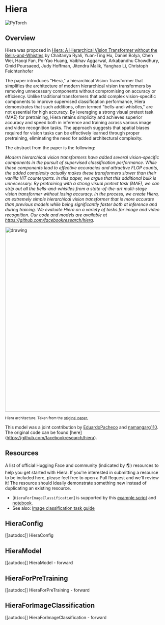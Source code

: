 <!--Copyright 2024 The HuggingFace Team. All rights reserved.

Licensed under the Apache License, Version 2.0 (the "License"); you may not use this file except in compliance with
the License. You may obtain a copy of the License at

http://www.apache.org/licenses/LICENSE-2.0

Unless required by applicable law or agreed to in writing, software distributed under the License is distributed on
an "AS IS" BASIS, WITHOUT WARRANTIES OR CONDITIONS OF ANY KIND, either express or implied. See the License for the
specific language governing permissions and limitations under the License.

⚠️ Note that this file is in Markdown but contain specific syntax for our doc-builder (similar to MDX) that may not be
rendered properly in your Markdown viewer.

-->

# Hiera

<div class="flex flex-wrap space-x-1">
<img alt="PyTorch" src="https://img.shields.io/badge/PyTorch-DE3412?style=flat&logo=pytorch&logoColor=white">
</div>

## Overview

Hiera was proposed in [Hiera: A Hierarchical Vision Transformer without the Bells-and-Whistles](https://huggingface.co/papers/2306.00989) by Chaitanya Ryali, Yuan-Ting Hu, Daniel Bolya, Chen Wei, Haoqi Fan, Po-Yao Huang, Vaibhav Aggarwal, Arkabandhu Chowdhury, Omid Poursaeed, Judy Hoffman, Jitendra Malik, Yanghao Li, Christoph Feichtenhofer

The paper introduces "Hiera," a hierarchical Vision Transformer that simplifies the architecture of modern hierarchical vision transformers by removing unnecessary components without compromising on accuracy or efficiency. Unlike traditional transformers that add complex vision-specific components to improve supervised classification performance, Hiera demonstrates that such additions, often termed "bells-and-whistles," are not essential for high accuracy. By leveraging a strong visual pretext task (MAE) for pretraining, Hiera retains simplicity and achieves superior accuracy and speed both in inference and training across various image and video recognition tasks. The approach suggests that spatial biases required for vision tasks can be effectively learned through proper pretraining, eliminating the need for added architectural complexity. 

The abstract from the paper is the following:

*Modern hierarchical vision transformers have added several vision-specific components in the pursuit of supervised classification performance. While these components lead to effective accuracies and attractive FLOP counts, the added complexity actually makes these transformers slower than their vanilla ViT counterparts. In this paper, we argue that this additional bulk is unnecessary. By pretraining with a strong visual pretext task (MAE), we can strip out all the bells-and-whistles from a state-of-the-art multi-stage vision transformer without losing accuracy. In the process, we create Hiera, an extremely simple hierarchical vision transformer that is more accurate than previous models while being significantly faster both at inference and during training. We evaluate Hiera on a variety of tasks for image and video recognition. Our code and models are available at https://github.com/facebookresearch/hiera.*

<img src="https://huggingface.co/datasets/huggingface/documentation-images/resolve/main/transformers/model_doc/hiera_overview.png"
alt="drawing" width="600"/>

<small> Hiera architecture. Taken from the <a href="https://huggingface.co/papers/2306.00989">original paper.</a> </small>

This model was a joint contribution by [EduardoPacheco](https://huggingface.co/EduardoPacheco) and [namangarg110](https://huggingface.co/namangarg110). The original code can be found [here] (https://github.com/facebookresearch/hiera).

## Resources

A list of official Hugging Face and community (indicated by 🌎) resources to help you get started with Hiera. If you're interested in submitting a resource to be included here, please feel free to open a Pull Request and we'll review it! The resource should ideally demonstrate something new instead of duplicating an existing resource.

<PipelineTag pipeline="image-classification"/>

- [`HieraForImageClassification`] is supported by this [example script](https://github.com/huggingface/transformers/tree/main/examples/pytorch/image-classification) and [notebook](https://colab.research.google.com/github/huggingface/notebooks/blob/main/examples/image_classification.ipynb).
- See also: [Image classification task guide](../tasks/image_classification)

## HieraConfig

[[autodoc]] HieraConfig

## HieraModel

[[autodoc]] HieraModel
    - forward

## HieraForPreTraining

[[autodoc]] HieraForPreTraining
    - forward
  
## HieraForImageClassification

[[autodoc]] HieraForImageClassification
    - forward
